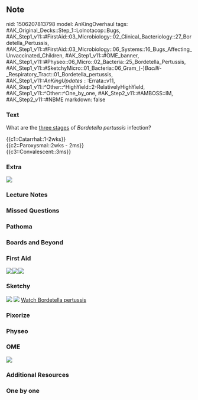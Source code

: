 ## Note
nid: 1506207813798
model: AnKingOverhaul
tags: #AK_Original_Decks::Step_1::Lolnotacop::Bugs, #AK_Step1_v11::#FirstAid::03_Microbiology::02_Clinical_Bacteriology::27_Bordetella_Pertussis, #AK_Step1_v11::#FirstAid::03_Microbiology::06_Systems::16_Bugs_Affecting_Unvaccinated_Children, #AK_Step1_v11::#OME_banner, #AK_Step1_v11::#Physeo::06_Micro::02_Bacteria::25_Bordetella_Pertussis, #AK_Step1_v11::#SketchyMicro::01_Bacteria::06_Gram_(-)_Bacilli_-_Respiratory_Tract::01_Bordetella_pertussis, #AK_Step1_v11::$AnKingUpdates::$Errata::v11, #AK_Step1_v11::^Other::^HighYield::2-RelativelyHighYield, #AK_Step1_v11::^Other::^One_by_one, #AK_Step2_v11::#AMBOSS::IM, #AK_Step2_v11::#NBME
markdown: false

### Text
What are the <u>three stages</u> of <i>Bordetella pertussis</i>
infection?
<div>
  {{c1::Catarrhal::1-2wks}}
</div>
<div>
  {{c2::Paroxysmal::2wks - 2ms}}
</div>
<div>
  {{c3::Convalescent::3ms}}
</div>

### Extra
<img src="paste-88712549498976.jpg">

### Lecture Notes


### Missed Questions


### Pathoma


### Boards and Beyond


### First Aid
<img src="paste-439796061175811.jpg"><img src=
"paste-443283574620163.jpg"><img src="paste-130751689392131.jpg">

### Sketchy
<img src="paste-128574140973059.jpg"> <img src=
"Screen%20Shot%202019-10-17%20at%208.41.16%20AM.png"> <a href=
"https://dashboard.sketchy.com/study/medical/courses/medical-microbiology/units/medical-microbiology-bacteria/videos/medical-microbiology-bacteria-gram-negative-bacilli-respiratory-tract-bordetella-pertussis?utm_source=anki&utm_medium=partnership&utm_campaign=february_update&utm_content=medical">
Watch Bordetella pertussis</a>

### Pixorize


### Physeo


### OME
<div class="ome-widget">
  <a href="https://onlinemeded.org?ref=anki"><img src=
  "_OME_AnkiFlashcards_General_3.png"></a>
</div>

### Additional Resources


### One by one

